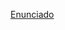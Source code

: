 [Enunciado](https://docs.google.com/document/d/1yjyC7CMn4cJUMaHbK9WDrI0hzSpLXfCILzcptb7fzug/edit?usp=sharing)